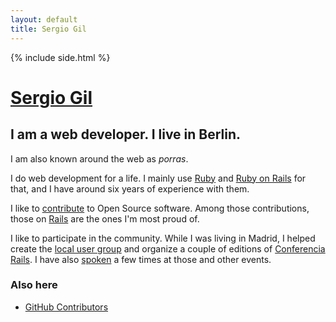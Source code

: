 ```yaml
---
layout: default
title: Sergio Gil
---
```


{% include side.html %}

# [Sergio Gil](/)
## I am a web developer. I live in Berlin.

I am also known around the web as *porras*.

I do web development for a life. I mainly use [Ruby](http://www.ruby-lang.org/) and [Ruby on Rails](http://rubyonrails.org/) for that, and I have around six years of experience with them.

I like to [contribute](http://ghcontributors.herokuapp.com/porras) to Open Source software. Among those contributions, those on [Rails](http://contributors.rubyonrails.org/contributors/sergio-gil/commits) are the ones I'm most proud of.

I like to participate in the community. While I was living in Madrid, I helped create the [local user group](http://madridrb.jottit.com/) and organize a couple of editions of [Conferencia Rails](http://conferenciarails.org/). I have also [spoken](/talks) a few times at those and other events.

<!-- ### Writings

* [Wadus]()
* [Wadus]()
* [Wadus]()
* [All writings]() -->

### Also here

* [GitHub Contributors](http://ghcontributors.herokuapp.com/)